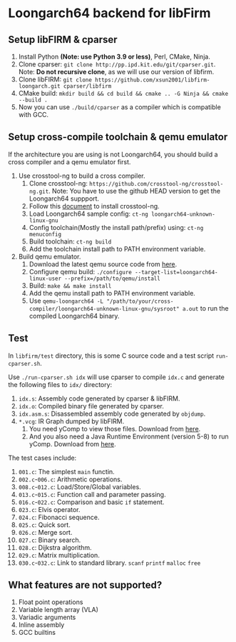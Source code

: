 # Loongarch64 backend for libFirm

## Setup libFIRM & cparser

1. Install Python **(Note: use Python 3.9 or less)**, Perl, CMake, Ninja.
2. Clone cparser: `git clone http://pp.ipd.kit.edu/git/cparser.git`. Note: **Do not recursive clone**, as we will use our version of libfirm.
3. Clone libFIRM: `git clone https://github.com/xsun2001/libfirm-loongarch.git cparser/libfirm`
4. CMake build: `mkdir build && cd build && cmake .. -G Ninja && cmake --build .`
5. Now you can use `./build/cparser` as a compiler which is compatible with GCC.

## Setup cross-compile toolchain & qemu emulator

If the architecture you are using is not Loongarch64, you should build a cross compiler and a qemu emulator first.

1. Use crosstool-ng to build a cross compiler.
   1. Clone crosstool-ng: `https://github.com/crosstool-ng/crosstool-ng.git`. Note: You have to use the github HEAD version to get the Loongarch64 suppport.
   2. Follow this [document](https://crosstool-ng.github.io/docs/install/) to install crosstool-ng.
   3. Load Loongarch64 sample config: `ct-ng loongarch64-unknown-linux-gnu`
   4. Config toolchain(Mostly the install path/prefix) using: `ct-ng menuconfig`
   5. Build toolchain: `ct-ng build`
   6. Add the toolchain install path to PATH environment variable.
2. Build qemu emulator.
   1. Download the latest qemu source code from [here](https://www.qemu.org/).
   2. Configure qemu build: `./configure --target-list=loongarch64-linux-user --prefix=/path/to/qemu/install`
   3. Build: `make && make install`
   4. Add the qemu install path to PATH environment variable.
   5. Use `qemu-loongarch64 -L "/path/to/your/cross-compiler/loongarch64-unknown-linux-gnu/sysroot" a.out` to run the compiled Loongarch64 binary.

## Test

In `libfirm/test` directory, this is some C source code and a test script `run-cparser.sh`.

Use `./run-cparser.sh idx` will use cparser to compile `idx.c` and generate the following files to `idx/` directory:

1. `idx.s`: Assembly code generated by cparser & libFIRM.
2. `idx.o`: Compiled binary file generated by cparser.
3. `idx.asm.s`: Disassembled assembly code generated by `objdump`.
4. `*.vcg`: IR Graph dumped by libFIRM.
   1. You need yComp to view those files. Download from [here](http://pp.ipd.kit.edu/firm/download/yComp-1.3.19.zip).
   2. And you also need a Java Runtime Environment (version 5-8) to run yComp. Download from [here](https://adoptium.net/temurin/releases/?version=8&package=jre).

The test cases include:

1. `001.c`: The simplest `main` functin.
2. `002.c`-`006.c`: Arithmetic operations.
3. `008.c`-`012.c`: Load/Store/Global variables.
4. `013.c`-`015.c`: Function call and parameter passing.
5. `016.c`-`022.c`: Comparison and basic `if` statement.
6. `023.c`: Elvis operator.
7. `024.c`: Fibonacci sequence.
8. `025.c`: Quick sort.
9. `026.c`: Merge sort.
10. `027.c`: Binary search.
11. `028.c`: Dijkstra algorithm.
12. `029.c`: Matrix multiplication.
13. `030.c`-`032.c`: Link to standard library. `scanf` `printf` `malloc` `free`

## What features are not supported?

1. Float point operations
2. Variable length array (VLA)
3. Variadic arguments
4. Inline assembly
5. GCC builtins
